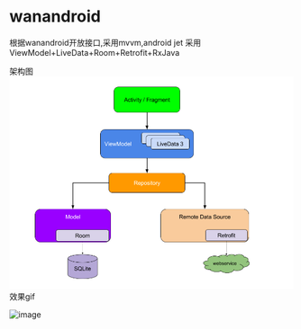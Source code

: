 # wanandroid
根据wanandroid开放接口,采用mvvm,android jet
采用ViewModel+LiveData+Room+Retrofit+RxJava

架构图
![iamge](https://github.com/RunningShadow-007/wanandroid/blob/master/app/src/final-architecture.png)
效果gif

![image](https://github.com/RunningShadow-007/wanandroid/blob/master/app/src/QQ20190402-155929.gif)
